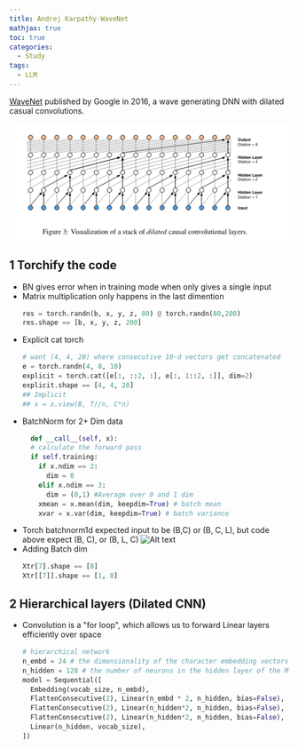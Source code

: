 ```yaml
---
title: Andrej Karpathy-WaveNet
mathjax: true
toc: true
categories:
  - Study
tags:
  - LLM
---
```


[WaveNet](https://arxiv.org/pdf/1609.03499) published by Google in 2016, a wave generating DNN with dilated casual convolutions.
  
![Alt text](/assets/images/2024/24-04-25-Karpathy-wavenet_files/dilate.png)   

## 1 Torchify the code

- BN gives error when in training mode when only gives a single input
- Matrix multiplication only happens in the last dimention
  ```python
  res = torch.randn(b, x, y, z, 80) @ torch.randn(80,200) 
  res.shape == [b, x, y, z, 200]
  ```
- Explicit cat torch 
  ```python
  # want (4, 4, 20) where consecutive 10-d vectors get concatenated
  e = torch.randn(4, 8, 10)
  explicit = torch.cat([e[:, ::2, :], e[:, 1::2, :]], dim=2)
  explicit.shape == [4, 4, 20]
  ## Implicit
  ## x = x.view(B, T//n, C*n)
  ```
- BatchNorm for 2+ Dim data  
  ```python
    def __call__(self, x):
    # calculate the forward pass
    if self.training:
      if x.ndim == 2:
        dim = 0
      elif x.ndim == 3:
        dim = (0,1) #Average over 0 and 1 dim
      xmean = x.mean(dim, keepdim=True) # batch mean
      xvar = x.var(dim, keepdim=True) # batch variance
    ```
- Torch batchnorm1d expected input to be (B,C) or (B, C, L), but code above expect (B, C), or (B, L, C)
  ![Alt text](/assets/images/2024/24-04-25-Karpathy-wavenet_files/batchnorm1d.png) 
- Adding Batch dim
  ```python
  Xtr[7].shape == [8]
  Xtr[[7]].shape == [1, 8]
  ```
## 2 Hierarchical layers (Dilated CNN)
- Convolution is a "for loop", which allows us to forward Linear layers efficiently over space
  ```python
  # hierarchical network
  n_embd = 24 # the dimensionality of the character embedding vectors
  n_hidden = 128 # the number of neurons in the hidden layer of the MLP
  model = Sequential([
    Embedding(vocab_size, n_embd),
    FlattenConsecutive(2), Linear(n_embd * 2, n_hidden, bias=False), BatchNorm1d(n_hidden), Tanh(),
    FlattenConsecutive(2), Linear(n_hidden*2, n_hidden, bias=False), BatchNorm1d(n_hidden), Tanh(),
    FlattenConsecutive(2), Linear(n_hidden*2, n_hidden, bias=False), BatchNorm1d(n_hidden), Tanh(),
    Linear(n_hidden, vocab_size),
  ])
  ``` 
